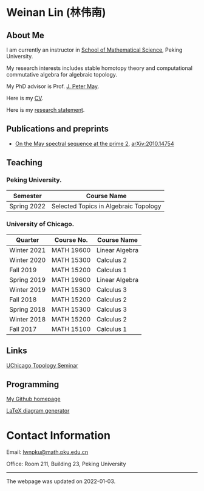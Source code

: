 
<head>
  <script async src="https://www.googletagmanager.com/gtag/js?id=UA-136262938-1"></script>
	<script>
	  window.dataLayer = window.dataLayer || [];
	  function gtag(){dataLayer.push(arguments);}
	  gtag('js', new Date());
	  gtag('config', 'UA-136262938-1');
	</script>
</head>

# Weinan Lin (林伟南)
## About Me
I am currently an instructor in [School of Mathematical Science](http://english.math.pku.edu.cn/), Peking University.

My research interests includes stable homotopy theory and computational commutative algebra for algebraic topology.

My PhD advisor is Prof. [J. Peter May](http://www.math.uchicago.edu/~may/).

Here is my [CV](./assets/pdf/CV.pdf).

Here is my [research statement](./assets/pdf/Research_Statement.pdf).

## Publications and preprints
* [On the May spectral sequence at the prime 2](https://arxiv.org/pdf/2010.14754.pdf), [arXiv:2010.14754](https://arxiv.org/abs/2010.14754)
  
## Teaching
### Peking University.

| Semester | Course Name |
|---|---|
| Spring 2022 | Selected Topics in Algebraic Topology |

### University of Chicago.

| Quarter | Course No. | Course Name |
|---|---|---|
| Winter 2021 | MATH 19600 | Linear Algebra |
| Winter 2020| MATH 15300 | Calculus 2 |
| Fall 2019 | MATH 15200 | Calculus 1 |
| Spring 2019 | MATH 19600 | Linear Algebra |
| Winter 2019 | MATH 15300 | Calculus 3 |
| Fall 2018 | MATH 15200 | Calculus 2 |
| Spring 2018 | MATH 15300 | Calculus 3 |
| Winter 2018 | MATH 15200 | Calculus 2 |
| Fall 2017 | MATH 15100 | Calculus 1 |


## Links
[UChicago Topology Seminar](http://math.uchicago.edu/~algtop/)

## Programming
[My Github homepage](https://github.com/WayneLin92)

[LaTeX diagram generator](./programs/tex_diagrams/index.html)

# Contact Information
Email: lwnpku@math.pku.edu.cn

Office: Room 211, Building 23, Peking University


---
The webpage was updated on 2022-01-03.